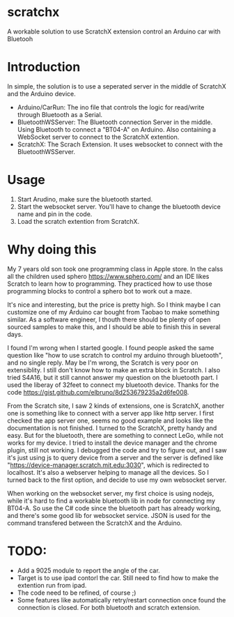 # scratchx
A workable solution to use ScratchX extension control an Arduino car with Bluetooh

# Introduction

In simple, the solution is to use a seperated server in the middle of ScratchX and the Arduino device.

- Arduino/CarRun: The ino file that controls the logic for read/write through Bluetooth as a Serial.
- BluetoothWSServer: The Bluetooth connection Server in the middle. Using Bluetooth to connect a "BT04-A" on Arduino. Also containing a WebSocket server to connect to the ScratchX extention.
- ScratchX: The Scrach Extension. It uses websocket to connect with the BluetoothWSServer.

# Usage

1. Start Arudino, make sure the bluetooth started.
2. Start the websocket server. You'll have to change the bluetooth device name and pin in the code. 
3. Load the scratch extention from ScratchX.

# Why doing this

My 7 years old son took one programming class in Apple store. In the calss all the children used sphero https://www.sphero.com/ and an IDE likes Scratch to learn how to programming. They practiced how to use those programming blocks to control a sphero bot to work out a maze.

It's nice and interesting, but the price is pretty high. So I think maybe I can customize one of my Arduino car bought from Taobao to make something similar. As a software engineer, I thouth there should be plenty of open sourced samples to make this, and I should be able to finish this in several days.

I found I'm wrong when I started google. I found people asked the same question like "how to use scratch to control my arduino through bluetooth", and no single reply. May be I'm wrong, the Scratch is very poor on extensiblity. I still don't know how to make an extra block in Scratch. I also tried S4A16, but it still cannot answer my question on the bluetooth part. I used the liberay of  32feet to connect my bluetooth device. Thanks for the code https://gist.github.com/elbruno/8d253679235a2d6fe008.

From the Scratch site, I saw 2 kinds of extensions, one is ScratchX, another one is something like to connect with a server app like http server. I first checked the app server one, seems no good example and looks like the documentation is not finished. I turned to the ScratchX, pretty handy and easy. But for the bluetooth, there are something to connect LeGo, while not works for my device. I tried to install the device manager and the chrome plugin, still not working. I debugged the code and try to figure out, and I saw it's just using js to query device from a server and the server is defined like "https://device-manager.scratch.mit.edu:3030", which is redirected to localhost. It's also a webserver helping to manage all the devices. So I turned back to the first option, and decide to use my own websocket server. 

When working on the websocket server, my first choice is using nodejs, while it's hard to find a workable bluetooth lib in node for connecting my BT04-A. So use the C# code since the bluetooth part has already working, and there's some good lib for websocket service. JSON is used for the command transfered between the ScratchX and the Arduino.

# TODO:
- Add a 9025 module to report the angle of the car.
- Target is to use ipad contorl the car. Still need to find how to make the extention run from ipad.
- The code need to be refined, of course ;)
- Some features like automatically retry/restart connection once found the connection is closed. For both bluetooth and scratch extension.
